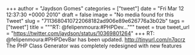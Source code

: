 
+++
author = "Jaydson Gomes"
categories = ["tweet"]
date = "Fri Mar 12 12:37:30 +0000 2010"
draft = false
image = "No media found for this Tweet"
slug = "7113680410722068182ad906e89e626776a3b02b"
tags = ["tweet"]
title = """RT: @felipenmoura:#PHPDev..."""
tweet = true
tweet_url = "https://twitter.com/jaydson/status/10369801264"
+++
RT: @felipenmoura:#PHPDevBar has been updated. http://tinyurl.com/n7qcrz The PHP Class Generator was completely redesigned with new features
